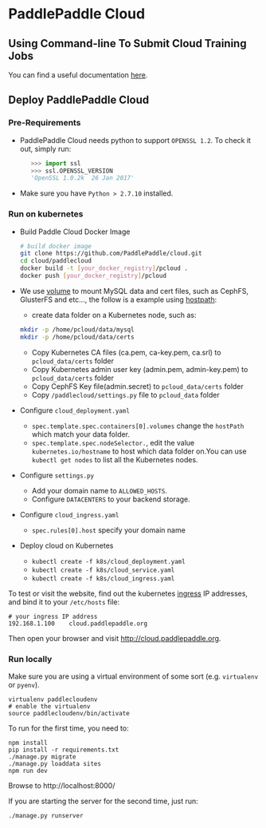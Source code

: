 # PaddlePaddle Cloud

## Using Command-line To Submit Cloud Training Jobs

You can find a useful documentation [here](./doc/usage_en.md).

## Deploy PaddlePaddle Cloud

### Pre-Requirements
- PaddlePaddle Cloud needs python to support `OPENSSL 1.2`. To check it out, simply run:
    ```python
       >>> import ssl
       >>> ssl.OPENSSL_VERSION
       'OpenSSL 1.0.2k  26 Jan 2017'
    ```
- Make sure you have `Python > 2.7.10` installed.

### Run on kubernetes
- Build Paddle Cloud Docker Image
  ```bash
  # build docker image
  git clone https://github.com/PaddlePaddle/cloud.git
  cd cloud/paddlecloud
  docker build -t [your_docker_registry]/pcloud .
  docker push [your_docker_registry]/pcloud
  ```
- We use [volume](https://kubernetes.io/docs/concepts/storage/volumes/) to mount MySQL data and cert files, such as CephFS, GlusterFS and etc..., the follow is a example using [hostpath](https://kubernetes.io/docs/concepts/storage/volumes/#hostpath):

  - create data folder on a Kubernetes node, such as:
  ```bash
  mkdir -p /home/pcloud/data/mysql
  mkdir -p /home/pcloud/data/certs
  ```
  - Copy Kubernetes CA files (ca.pem, ca-key.pem, ca.srl) to `pcloud_data/certs` folder
  - Copy Kubernetes admin user key (admin.pem, admin-key.pem) to `pcloud_data/certs` folder
  - Copy CephFS Key file(admin.secret) to `pcloud_data/certs` folder
  - Copy `/paddlecloud/settings.py` file to `pcloud_data` folder

- Configure `cloud_deployment.yaml`
  - `spec.template.spec.containers[0].volumes` change the `hostPath` which match your data folder.
  - `spec.template.spec.nodeSelector.`, edit the value `kubernetes.io/hostname` to host which data folder on.You can use `kubectl get nodes` to list all the Kubernetes nodes.
- Configure `settings.py`
  - Add your domain name to `ALLOWED_HOSTS`.
  - Configure `DATACENTERS` to your backend storage.
- Configure `cloud_ingress.yaml`
  - `spec.rules[0].host` specify your domain name
- Deploy cloud on Kubernetes
  - `kubectl create -f k8s/cloud_deployment.yaml`
  - `kubectl create -f k8s/cloud_service.yaml`
  - `kubectl create -f k8s/cloud_ingress.yaml`


To test or visit the website, find out the kubernetes [ingress](https://kubernetes.io/docs/concepts/services-networking/ingress/) IP addresses, and bind it to your `/etc/hosts` file:
```
# your ingress IP address
192.168.1.100    cloud.paddlepaddle.org
```

Then open your browser and visit http://cloud.paddlepaddle.org.

### Run locally
Make sure you are using a virtual environment of some sort (e.g. `virtualenv` or
`pyenv`).
```
virtualenv paddlecloudenv
# enable the virtualenv
source paddlecloudenv/bin/activate
```

To run for the first time, you need to:
```
npm install
pip install -r requirements.txt
./manage.py migrate
./manage.py loaddata sites
npm run dev
```

Browse to http://localhost:8000/

If you are starting the server for the second time, just run:
```
./manage.py runserver
```
